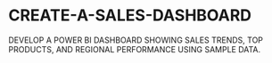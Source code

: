# CREATE-A-SALES-DASHBOARD
DEVELOP A POWER BI DASHBOARD SHOWING SALES TRENDS, TOP PRODUCTS, AND REGIONAL PERFORMANCE USING SAMPLE DATA.
